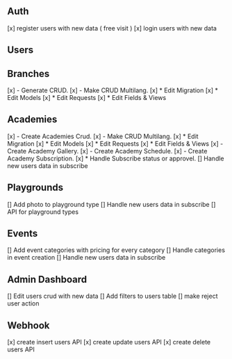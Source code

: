 ## Auth

[x] register users with new data ( free visit )
[x] login users with new data

## Users

## Branches

[x] - Generate CRUD.
[x] - Make CRUD Multilang.
    [x] * Edit Migration
    [x] * Edit Models
    [x] * Edit Requests
    [x] * Edit Fields & Views


## Academies

[x] - Create Academies Crud.
[x] - Make CRUD Multilang.
    [x] * Edit Migration
    [x] * Edit Models
    [x] * Edit Requests
    [x] * Edit Fields & Views
[x] - Create Academy Gallery.
[x] - Create Academy Schedule.
[x] - Create Academy Subscription.
    [x] * Handle Subscribe status or approvel.
[] Handle new users data in subscribe

## Playgrounds

[] Add photo to playground type
[] Handle new users data in subscribe
[] API for playground types


## Events

[] Add event categories with pricing for every category
[] Handle categories in event creation
[] Handle new users data in subscribe


## Admin Dashboard


[] Edit users crud with new data
[] Add filters to users table
[] make reject user action


## Webhook

[x] create insert users API
[x] create update users API
[x] create delete users API
